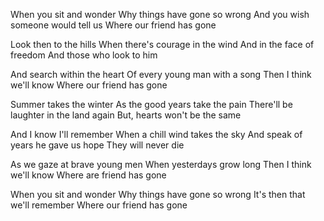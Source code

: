 When you sit and wonder
Why things have gone so wrong
And you wish someone would tell us
Where our friend has gone

Look then to the hills
When there's courage in the wind
And in the face of freedom
And those who look to him

And search within the heart
Of every young man with a song
Then I think we'll know
Where our friend has gone

Summer takes the winter
As the good years take the pain
There'll be laughter in the land again
But, hearts won't be the same

And I know I'll remember
When a chill wind takes the sky
And speak of years he gave us hope
They will never die

As we gaze at brave young men
When yesterdays grow long
Then I think we'll know
Where are friend has gone

When you sit and wonder
Why things have gone so wrong
It's then that we'll remember
Where our friend has gone
